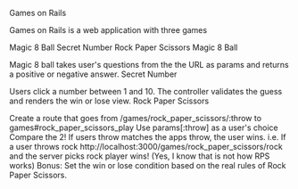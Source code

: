 Games on Rails

Games on Rails is a web application with three games

Magic 8 Ball
Secret Number
Rock Paper Scissors
Magic 8 Ball

Magic 8 ball takes user's questions from the the URL as params and returns a positive or negative answer.
Secret Number

Users click a number between 1 and 10. The controller validates the guess and renders the win or lose view.
Rock Paper Scissors

Create a route that goes from /games/rock_paper_scissors/:throw to games#rock_paper_scissors_play
Use params[:throw] as a user's choice
Compare the 2! If users throw matches the apps throw, the user wins.
i.e. If a user throws rock http://localhost:3000/games/rock_paper_scissors/rock and the server picks rock player wins! (Yes, I know that is not how RPS works) Bonus: Set the win or lose condition based on the real rules of Rock Paper Scissors.
